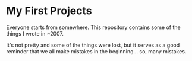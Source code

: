 # My First Projects

Everyone starts from somewhere. This repository contains some of the things I wrote in ~2007.

It's not pretty and some of the things were lost, but it serves as a good reminder that we all make mistakes in the beginning... so, many mistakes.

